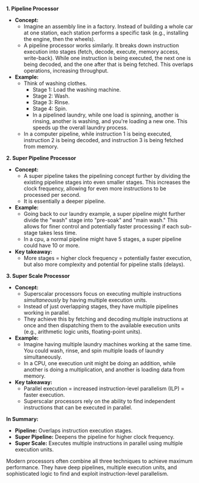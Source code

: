 
**1. Pipeline Processor**

* **Concept:**
    * Imagine an assembly line in a factory. Instead of building a whole car at one station, each station performs a specific task (e.g., installing the engine, then the wheels).
    * A pipeline processor works similarly. It breaks down instruction execution into stages (fetch, decode, execute, memory access, write-back). While one instruction is being executed, the next one is being decoded, and the one after that is being fetched. This overlaps operations, increasing throughput.
* **Example:**
    * Think of washing clothes.
        * Stage 1: Load the washing machine.
        * Stage 2: Wash.
        * Stage 3: Rinse.
        * Stage 4: Spin.
        * In a pipelined laundry, while one load is spinning, another is rinsing, another is washing, and you're loading a new one. This speeds up the overall laundry process.
    * In a computer pipeline, while instruction 1 is being executed, instruction 2 is being decoded, and instruction 3 is being fetched from memory.

**2. Super Pipeline Processor**

* **Concept:**
    * A super pipeline takes the pipelining concept further by dividing the existing pipeline stages into even smaller stages. This increases the clock frequency, allowing for even more instructions to be processed per second.
    * It is essentially a deeper pipeline.
* **Example:**
    * Going back to our laundry example, a super pipeline might further divide the "wash" stage into "pre-soak" and "main wash." This allows for finer control and potentially faster processing if each sub-stage takes less time.
    * In a cpu, a normal pipeline might have 5 stages, a super pipeline could have 10 or more.
* **Key takeaway:**
    * More stages = higher clock frequency = potentially faster execution, but also more complexity and potential for pipeline stalls (delays).

**3. Super Scale Processor**

* **Concept:**
    * Superscalar processors focus on executing multiple instructions *simultaneously* by having multiple execution units.
    * Instead of just overlapping stages, they have multiple pipelines working in parallel.
    * They achieve this by fetching and decoding multiple instructions at once and then dispatching them to the available execution units (e.g., arithmetic logic units, floating-point units).
* **Example:**
    * Imagine having multiple laundry machines working at the same time. You could wash, rinse, and spin multiple loads of laundry simultaneously.
    * In a CPU, one execution unit might be doing an addition, while another is doing a multiplication, and another is loading data from memory.
* **Key takeaway:**
    * Parallel execution = increased instruction-level parallelism (ILP) = faster execution.
    * Superscalar processors rely on the ability to find independent instructions that can be executed in parallel.

**In Summary:**

* **Pipeline:** Overlaps instruction execution stages.
* **Super Pipeline:** Deepens the pipeline for higher clock frequency.
* **Super Scale:** Executes multiple instructions in parallel using multiple execution units.

Modern processors often combine all three techniques to achieve maximum performance. They have deep pipelines, multiple execution units, and sophisticated logic to find and exploit instruction-level parallelism.

